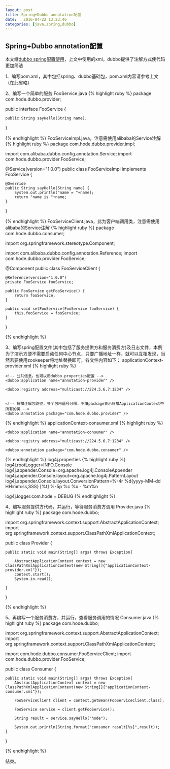 ```yaml
---
layout: post
title: Spring+Dubbo annotation配置
date:   2016-04-22 13:23:46
categories: [java,spring,dubbo]
---
```


## Spring+Dubbo annotation配置

本文继<a href="/java/dubbo/2016/04/19/spring-dubbo.html">dubbo spring配置使用</a>，上文中使用的xml，dubbo提供了注解方式使代码更加简洁

1、编写pom.xml，其中包括spring、dubbo基础包，pom.xml内容请参考上文（在此省略）

2、编写一个简单的服务
FooService.java
{% highlight ruby %}
package com.hode.dubbo.provider;

public interface FooService {

	public String sayHello(String name);
	
}

{% endhighlight %}
FooServiceImpl.java，注意需使用alibaba的Service注解
{% highlight ruby %}
package com.hode.dubbo.provider.impl;

import com.alibaba.dubbo.config.annotation.Service;
import com.hode.dubbo.provider.FooService;

@Service(version="1.0.0")
public class FooServiceImpl implements FooService {

	@Override
	public String sayHello(String name) {
		System.out.println("name = "+name);
		return "name is "+name;
	}

}

{% endhighlight %}
FooServiceClient.java，此为客户端调用类，注意需使用alibaba的Service注解
{% highlight ruby %}
package com.hode.dubbo.consumer;

import org.springframework.stereotype.Component;

import com.alibaba.dubbo.config.annotation.Reference;
import com.hode.dubbo.provider.FooService;

@Component
public class FooServiceClient {

	@Reference(version="1.0.0")
	private FooService fooService;

	public FooService getFooService() {
		return fooService;
	}

	public void setFooService(FooService fooService) {
		this.fooService = fooService;
	}
	
}


{% endhighlight %}

3、编写spring配置文件(其中包括了服务提供方和服务消费方)及日志文件，本例为了演示方便不需要启动任何中心节点，只要广播地址一样，就可以互相发现，当然若要使用zookeeper将地址替换即可，各文件内容如下：
applicationContext-provider.xml
{% highlight ruby %}
<?xml version="1.0" encoding="UTF-8"?>
<beans xmlns="http://www.springframework.org/schema/beans"
	xmlns:xsi="http://www.w3.org/2001/XMLSchema-instance" xmlns:dubbo="http://code.alibabatech.com/schema/dubbo"
	xsi:schemaLocation="http://www.springframework.org/schema/beans
        http://www.springframework.org/schema/beans/spring-beans.xsd
        http://code.alibabatech.com/schema/dubbo
        http://code.alibabatech.com/schema/dubbo/dubbo.xsd
        ">
	
	<!-- 公共信息，也可以用dubbo.properties配置 -->
	<dubbo:application name="annotation-provider" />
	
	<dubbo:registry address="multicast://224.5.6.7:1234" />
	
	
	<!-- 扫描注解包路径，多个包用逗号分隔，不填package表示扫描ApplicationContext中所有的类 -->
	<dubbo:annotation package="com.hode.dubbo.provider" />
		
	
</beans>
{% endhighlight %}
applicationContext-consumer.xml
{% highlight ruby %}
<?xml version="1.0" encoding="UTF-8"?>
<beans xmlns="http://www.springframework.org/schema/beans"
    xmlns:xsi="http://www.w3.org/2001/XMLSchema-instance"
    xmlns:dubbo="http://code.alibabatech.com/schema/dubbo"
    xsi:schemaLocation="http://www.springframework.org/schema/beans http://www.springframework.org/schema/beans/spring-beans.xsd
	http://code.alibabatech.com/schema/dubbo http://code.alibabatech.com/schema/dubbo/dubbo.xsd">
 
	
	<dubbo:application name="annotation-consumer" />
	
	<dubbo:registry address="multicast://224.5.6.7:1234" />
	
	<dubbo:annotation package="com.hode.dubbo.consumer" />
	 
</beans>
{% endhighlight %}
log4j.properties
{% highlight ruby %}
log4j.rootLogger=INFO,Console
log4j.appender.Console=org.apache.log4j.ConsoleAppender
log4j.appender.Console.layout=org.apache.log4j.PatternLayout
log4j.appender.Console.layout.ConversionPattern=%-4r %d{yyyy-MM-dd HH:mm:ss,SSS} [%t] %-5p %c %x - %m%n

log4j.logger.com.hode = DEBUG
{% endhighlight %}

4、编写服务提供方代码，并运行，等待服务消费方调用
Provider.java
{% highlight ruby %}
package com.hode.dubbo;

import org.springframework.context.support.AbstractApplicationContext;
import org.springframework.context.support.ClassPathXmlApplicationContext;

public class Provider {

	public static void main(String[] args) throws Exception{
		
		AbstractApplicationContext context = new ClassPathXmlApplicationContext(new String[]{"applicationContext-provider.xml"});
		context.start();
		System.in.read();
		
	}

}

{% endhighlight %}

5、再编写一个服务消费方，并运行，查看服务调用的情况
Consumer.java
{% highlight ruby %}
package com.hode.dubbo;

import org.springframework.context.support.AbstractApplicationContext;
import org.springframework.context.support.ClassPathXmlApplicationContext;

import com.hode.dubbo.consumer.FooServiceClient;
import com.hode.dubbo.provider.FooService;

public class Consumer {

	public static void main(String[] args) throws Exception{
		AbstractApplicationContext context = new ClassPathXmlApplicationContext(new String[]{"applicationContext-consumer.xml"});
		
		FooServiceClient client = context.getBean(FooServiceClient.class);
		
		FooService service = client.getFooService();
		
		String result = service.sayHello("hode");
		
		System.out.println(String.format("consumer result[%s]",result));
	}

}


{% endhighlight %}


结束。
